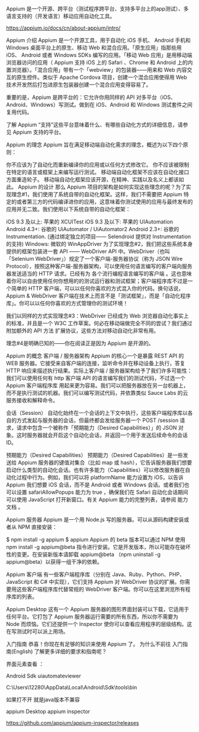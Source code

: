 Appium 是一个开源、跨平台（测试程序跨平台、支持多平台上的app测试）、多语言支持的（开发语言）移动应用自动化工具。


https://appium.io/docs/cn/about-appium/intro/


Appium 介绍
Appium 是一个开源工具，用于自动化 iOS 手机、 Android 手机和 Windows 桌面平台上的原生、移动 Web 和混合应用。「原生应用」指那些用 iOS、 Android 或者 Windows SDKs 编写的应用。「移动 Web 应用」是用移动端浏览器访问的应用（ Appium 支持 iOS 上的 Safari 、Chrome 和 Android 上的内置浏览器）。「混合应用」带有一个「webview」的包装器——用来和 Web 内容交互的原生控件。类似于 Apache Cordova 项目，创建一个混合应用使得用 Web 技术开发然后打包进原生包装器创建一个混合应用变得容易了。

重要的是，Appium 是跨平台的：它允许你用同样的 API 对多平台（iOS、Android、Windows）写测试。做到在 iOS、Android 和 Windows 测试套件之间复用代码。

了解 Appium “支持”这些平台意味着什么、有哪些自动化方式的详细信息，请参见 Appium 支持的平台。

Appium 的理念
Appium 旨在满足移动端自动化需求的理念，概述为以下四个原则：

你不应该为了自动化而重新编译你的应用或以任何方式修改它。
你不应该被限制在特定的语言或框架上来编写运行测试。
移动端自动化框架不应该在自动化接口方面重造轮子。
移动端自动化框架应该开源，在精神、实践以及名义上都该如此。
Appium 的设计
那么 Appium 项目的架构是如何实现这些理念的呢？为了实现理念#1，我们使用了系统自带的自动化框架。这样，我们不需要把 Appium 特定的或者第三方的代码编译进你的应用，这意味着你测试使用的应用与最终发布的应用并无二致。我们使用以下系统自带的自动化框架：

iOS 9.3 及以上: 苹果的 XCUITest
iOS 9.3 及以下: 苹果的 UIAutomation
Android 4.3+: 谷歌的 UiAutomator / UiAutomator2
Android 2.3+: 谷歌的 Instrumentation. (通过绑定独立的项目—— Selendroid 提供对 Instrumentation 的支持)
Windows: 微软的 WinAppDriver
为了实现理念#2，我们把这些系统本身提供的框架包装进一套 API —— WebDriver API 中。WebDriver（也叫「Selenium WebDriver」）规定了一个客户端-服务器协议（称为 JSON Wire Protocol），按照这种客户端-服务器架构，可以使用任何语言编写的客户端向服务器发送适当的 HTTP 请求。已经有为 各个流行编程语言编写的客户端 。这也意味着你可以自由使用任何你想用的的测试运行器和测试框架；客户端程序库不过是一个简单的 HTTP 客户端，可以以任何你喜欢的方式混入你的代码。换句话说，Appium & WebDriver 客户端在技术上而言不是「测试框架」，而是「自动化程序库」。你可以以任何你喜欢的方式管理你的测试环境！

我们以同样的方式实现理念#3：WebDriver 已经成为 Web 浏览器自动化事实上的标准，并且是一个 W3C 工作草案。何必在移动端做完全不同的尝试？我们通过附加额外的 API 方法 扩展协议，这些方法对移动自动化非常有用。

理念#4是明确已知的——你在阅读正是因为 Appium 是开源的。

Appium 的概念
客户端 / 服务器架构
Appium 的核心一个是暴露 REST API 的 WEB 服务器。它接受来自客户端的连接，监听命令并在移动设备上执行，答复 HTTP 响应来描述执行结果。实际上客户端 / 服务器架构给予了我们许多可能性：我们可以使用任何有 http 客户端 API 的语言编写我们的测试代码，不过选一个 Appium 客户端程序库 用起来更为容易。我们可以把服务器放在另一台机器上，而不是执行测试的机器。我们可以编写测试代码，并依靠类似 Sauce Labs 的云服务接收和解释命令。

会话（Session）
自动化始终在一个会话的上下文中执行，这些客户端程序库以各自的方式发起与服务器的会话，但最终都会发给服务器一个 POST /session 请求，请求中包含一个被称作「预期能力（Desired Capabilities）」的 JSON 对象。这时服务器就会开启这个自动化会话，并返回一个用于发送后续命令的会话 ID。

预期能力（Desired Capabilities）
预期能力（Desired Capabilities）是一些发送给 Appium 服务器的键值对集合（比如 map 或 hash），它告诉服务器我们想要启动什么类型的自动化会话。也有许多能力（Capabilities）可以修改服务器在自动化过程中行为。例如，我们可以将 platformName 能力设置为 iOS，以告诉 Appium 我们想要 iOS 会话，而不是 Android 或者 Windows 会话。或者我们也可以设置 safariAllowPopups 能力为 true ，确保我们在 Safari 自动化会话期间可以使用 JavaScript 打开新窗口。有关 Appium 能力的完整列表，请参阅 能力文档 。

Appium 服务器
Appium 是一个用 Node.js 写的服务器。可以从源码构建安装或者从 NPM 直接安装：

$ npm install -g appium
$ appium
Appium 的 beta 版本可以通过 NPM 使用 npm install -g appium@beta 指令进行安装。它是开发版本，所以可能存在破坏性的变更。在安装新版本请卸载 appium@beta （npm uninstall -g appium@beta）以获得一组干净的依赖。

Appium 客户端
有一些客户端程序库（分别在 Java、Ruby、Python、PHP、JavaScript 和 C# 中实现），它们支持 Appium 对 WebDriver 协议的扩展。你需要用这些客户端程序库代替常规的 WebDriver 客户端。你可以在这里浏览所有程序库的列表。

Appium Desktop
这有一个 Appium 服务器的图形界面封装可以下载，它适用于任何平台。它打包了 Appium 服务器运行需要的所有东西，所以你不需要为 Node 而烦恼。它们还提供一个 Inspector 使你可以查看应用程序的层级结构。这在写测试时可以派上用场。

入门指南
恭喜！你现在有足够的知识来使用 Appium 了。 为什么不前往 入门指南(English) 了解更多详细的要求和指南呢？



界面元素查看 ：


Android Sdk uiautomateviewer


C:\Users\12280\AppData\Local\Android\Sdk\tools\bin 

如果打不开 就是java版本不兼容 

appium Desktop appium inspector

https://github.com/appium/appium-inspector/releases








